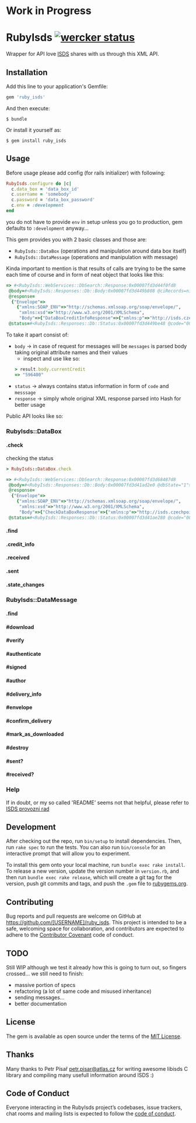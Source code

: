 # Work in Progress

# RubyIsds [![wercker status](https://app.wercker.com/status/04043d3ae16228db7dc8d9d3ae51d1e6/s/master "wercker status")](https://app.wercker.com/project/byKey/04043d3ae16228db7dc8d9d3ae51d1e6)

Wrapper for API love [ISDS](https://www.datoveschranky.info/) shares with us through this XML API.

## Installation

Add this line to your application's Gemfile:

```ruby
gem 'ruby_isds'
```

And then execute:

    $ bundle

Or install it yourself as:

    $ gem install ruby_isds

## Usage

Before usage please add config (for rails initializer) with following:

```ruby
RubyIsds.configure do |c|
  c.data_box = 'data_box_id'
  c.username = 'somebody'
  c.password = 'data_box_password'
  c.env = :development
end
```

you do not have to provide `env` in setup unless you go to production, gem
defaults to `:development` anyway...

This gem provides you with 2 basic classes and those are:
- `RubyIsds::DataBox` (operations and manipulation around data box itself)
- `RubyIsds::DataMessage` (operations and manipulation with message)

Kinda important to mention is that results of calls are trying to be the same each time of course and in form of neat object that looks like this:

```ruby
=> #<RubyIsds::WebServices::DbSearch::Response:0x00007fd3d44f0fd8
 @body=#<RubyIsds::Responses::Db::Body:0x00007fd3d449b808 @ciRecords=nil, @currentCredit="596400", @notifEmail=nil>,
 @response=
  {"Envelope"=>
    {"xmlns:SOAP_ENV"=>"http://schemas.xmlsoap.org/soap/envelope/",
     "xmlns:xsd"=>"http://www.w3.org/2001/XMLSchema",
     "Body"=>{"DataBoxCreditInfoResponse"=>{"xmlns:p"=>"http://isds.czechpoint.cz/v20", "xmlns:xsi"=>"http://www.w3.org/2001/XMLSchema-instance", "currentCredit"=>"596400", "notifEmail"=>{"xsi:nil"=>"true"}, "ciRecords"=>nil, "dbStatus"=>{"dbStatusCode"=>"0000", "dbStatusMessage"=>"Provedeno úspěšně."}}}}},
 @status=#<RubyIsds::Responses::Db::Status:0x00007fd3d449be48 @code="0000", @message="Provedeno úspěšně.">>
```

To take it apart consist of:
- `body` -> in case of request for messages will be `messages` is parsed body taking original attribute names and their values
  - inspect and use like so:
  ```ruby
  > result.body.currentCredit
  => "596400"
  ```
- `status` -> always contains status information in form of `code` and `messsage`
- `response` -> simply whole original XML response parsed into Hash for better usage

Public API looks like so:

### RubyIsds::DataBox

#### .check

checking the status

```ruby
> RubyIsds::DataBox.check

=> #<RubyIsds::WebServices::DbSearch::Response:0x00007fd3d68487d8
 @body=#<RubyIsds::Responses::Db::Body:0x00007fd3d41ad2e0 @dbState="1">,
 @response=
  {"Envelope"=>
    {"xmlns:SOAP_ENV"=>"http://schemas.xmlsoap.org/soap/envelope/",
     "xmlns:xsd"=>"http://www.w3.org/2001/XMLSchema",
     "Body"=>{"CheckDataBoxResponse"=>{"xmlns:p"=>"http://isds.czechpoint.cz/v20", "xmlns:xsi"=>"http://www.w3.org/2001/XMLSchema-instance", "dbState"=>"1", "dbStatus"=>{"dbStatusCode"=>"0000", "dbStatusMessage"=>"Provedeno úspěšně."}}}}},
 @status=#<RubyIsds::Responses::Db::Status:0x00007fd3d41ae280 @code="0000", @message="Provedeno úspěšně.">>
```


#### .find

#### .credit_info

#### .received

#### .sent

#### .state_changes


### RubyIsds::DataMessage

#### .find

#### #download

#### #verify

#### #authenticate

#### #signed

#### #author

#### #delivery_info

#### #envelope

#### #confirm_delivery

#### #mark_as_downloaded

#### #destroy

#### #sent?

#### #received?

### Help

If in doubt, or my so called 'README' seems not that helpful, please refer to [ISDS provozni rad](https://www.datoveschranky.info/dulezite-informace/provozni-rad-isds)

## Development

After checking out the repo, run `bin/setup` to install dependencies. Then, run `rake spec` to run the tests. You can also run `bin/console` for an interactive prompt that will allow you to experiment.

To install this gem onto your local machine, run `bundle exec rake install`. To release a new version, update the version number in `version.rb`, and then run `bundle exec rake release`, which will create a git tag for the version, push git commits and tags, and push the `.gem` file to [rubygems.org](https://rubygems.org).

## Contributing

Bug reports and pull requests are welcome on GitHub at https://github.com/[USERNAME]/ruby_isds. This project is intended to be a safe, welcoming space for collaboration, and contributors are expected to adhere to the [Contributor Covenant](http://contributor-covenant.org) code of conduct.

## TODO

Still WIP although we test it already how this is going to turn out, so fingers
crossed... we still need to finish:
- massive portion of specs
- refactoring (a lot of same code and misused inheritance)
- sending messages...
- better documentation

## License

The gem is available as open source under the terms of the [MIT License](https://opensource.org/licenses/MIT).

## Thanks

Many thanks to Petr Písař <petr.pisar@atlas.cz> for writing awesome libisds C library and compiling many usefull information around ISDS :)

## Code of Conduct

Everyone interacting in the RubyIsds project’s codebases, issue trackers, chat rooms and mailing lists is expected to follow the [code of conduct](https://github.com/[USERNAME]/ruby_isds/blob/master/CODE_OF_CONDUCT.md).
